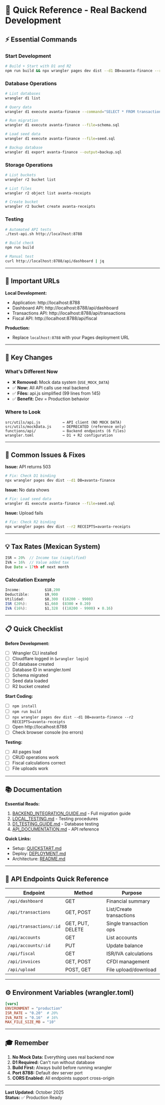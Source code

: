 # 🎯 Quick Reference - Real Backend Development

## ⚡ Essential Commands

### Start Development
```bash
# Build + Start with D1 and R2
npm run build && npx wrangler pages dev dist --d1 DB=avanta-finance --r2 RECEIPTS=avanta-receipts --port 8788
```

### Database Operations
```bash
# List databases
wrangler d1 list

# Query data
wrangler d1 execute avanta-finance --command="SELECT * FROM transactions LIMIT 5"

# Run migration
wrangler d1 execute avanta-finance --file=schema.sql

# Load seed data
wrangler d1 execute avanta-finance --file=seed.sql

# Backup database
wrangler d1 export avanta-finance --output=backup.sql
```

### Storage Operations
```bash
# List buckets
wrangler r2 bucket list

# List files
wrangler r2 object list avanta-receipts

# Create bucket
wrangler r2 bucket create avanta-receipts
```

### Testing
```bash
# Automated API tests
./test-api.sh http://localhost:8788

# Build check
npm run build

# Manual test
curl http://localhost:8788/api/dashboard | jq
```

---

## 📍 Important URLs

**Local Development:**
- Application: http://localhost:8788
- Dashboard API: http://localhost:8788/api/dashboard
- Transactions API: http://localhost:8788/api/transactions
- Fiscal API: http://localhost:8788/api/fiscal

**Production:**
- Replace `localhost:8788` with your Pages deployment URL

---

## 🔑 Key Changes

### What's Different Now
- ❌ **Removed:** Mock data system (`USE_MOCK_DATA`)
- ✅ **Now:** All API calls use real backend
- ✅ **Files:** api.js simplified (99 lines from 145)
- ✅ **Benefit:** Dev = Production behavior

### Where to Look
```
src/utils/api.js          → API client (NO MOCK DATA)
src/utils/mockData.js     → DEPRECATED (reference only)
functions/api/            → Backend endpoints (6 files)
wrangler.toml             → D1 + R2 configuration
```

---

## 🚨 Common Issues & Fixes

**Issue:** API returns 503
```bash
# Fix: Check D1 binding
npx wrangler pages dev dist --d1 DB=avanta-finance
```

**Issue:** No data shows
```bash
# Fix: Load seed data
wrangler d1 execute avanta-finance --file=seed.sql
```

**Issue:** Upload fails
```bash
# Fix: Check R2 binding
npx wrangler pages dev dist --r2 RECEIPTS=avanta-receipts
```

---

## 💡 Tax Rates (Mexican System)

```javascript
ISR = 20%  // Income tax (simplified)
IVA = 16%  // Value added tax
Due Date = 17th of next month
```

### Calculation Example
```javascript
Income:           $18,200
Deductible:       $9,900
Utilidad:         $8,300  (18200 - 9900)
ISR (20%):        $1,660  (8300 × 0.20)
IVA (16%):        $1,328  ((18200 - 9900) × 0.16)
```

---

## 📋 Quick Checklist

**Before Development:**
- [ ] Wrangler CLI installed
- [ ] Cloudflare logged in (`wrangler login`)
- [ ] D1 database created
- [ ] Database ID in wrangler.toml
- [ ] Schema migrated
- [ ] Seed data loaded
- [ ] R2 bucket created

**Start Coding:**
- [ ] `npm install`
- [ ] `npm run build`
- [ ] `npx wrangler pages dev dist --d1 DB=avanta-finance --r2 RECEIPTS=avanta-receipts`
- [ ] Open http://localhost:8788
- [ ] Check browser console (no errors)

**Testing:**
- [ ] All pages load
- [ ] CRUD operations work
- [ ] Fiscal calculations correct
- [ ] File uploads work

---

## 📚 Documentation

**Essential Reads:**
1. [BACKEND_INTEGRATION_GUIDE.md](BACKEND_INTEGRATION_GUIDE.md) - Full migration guide
2. [LOCAL_TESTING.md](LOCAL_TESTING.md) - Testing procedures
3. [D1_TESTING_GUIDE.md](D1_TESTING_GUIDE.md) - Database testing
4. [API_DOCUMENTATION.md](API_DOCUMENTATION.md) - API reference

**Quick Links:**
- Setup: [QUICKSTART.md](QUICKSTART.md)
- Deploy: [DEPLOYMENT.md](DEPLOYMENT.md)
- Architecture: [README.md](README.md)

---

## 🎯 API Endpoints Quick Reference

| Endpoint | Method | Purpose |
|----------|--------|---------|
| `/api/dashboard` | GET | Financial summary |
| `/api/transactions` | GET, POST | List/Create transactions |
| `/api/transactions/:id` | GET, PUT, DELETE | Single transaction ops |
| `/api/accounts` | GET | List accounts |
| `/api/accounts/:id` | PUT | Update balance |
| `/api/fiscal` | GET | ISR/IVA calculations |
| `/api/invoices` | GET, POST | CFDI management |
| `/api/upload` | POST, GET | File upload/download |

---

## ⚙️ Environment Variables (wrangler.toml)

```toml
[vars]
ENVIRONMENT = "production"
ISR_RATE = "0.20"  # 20%
IVA_RATE = "0.16"  # 16%
MAX_FILE_SIZE_MB = "10"
```

---

## 🎓 Remember

1. **No Mock Data:** Everything uses real backend now
2. **D1 Required:** Can't run without database
3. **Build First:** Always build before running wrangler
4. **Port 8788:** Default dev server port
5. **CORS Enabled:** All endpoints support cross-origin

---

**Last Updated:** October 2025  
**Status:** ✅ Production Ready

